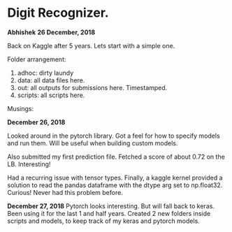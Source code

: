 # Digit Recognizer. 
**Abhishek**
**26 December, 2018**

Back on Kaggle after 5 years. Lets start with a simple one. 

Folder arrangement: 

1. adhoc: dirty laundy
2. data: all data files here. 
3. out: all outputs for submissions here. Timestamped. 
4. scripts: all scripts here. 


Musings: 

**December 26, 2018** 

Looked around in the pytorch library. Got a feel for how to specify models and run them. Will be useful when building custom models.  

Also submitted my first prediction file. Fetched a score of about 0.72 on the LB. Interesting! 

Had a recurring issue with tensor types. Finally, a kaggle kernel provided a solution to read the pandas dataframe with the dtype arg set to np.float32. Curious! Never had this problem before.


**December 27, 2018**
Pytorch looks interesting. But will fall back to keras.  Been using it for the last 1 and half years. Created 2 new folders inside scripts and models, to keep track of my keras and pytorch models.

